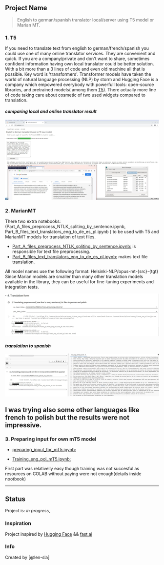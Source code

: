 ## Project Name
>English to german/spanish translator local/server using T5 model or Marian MT.



### 1. T5
If you need to  translate  text from english  to german/french/spanish 
you could use one of many online translator services. They are convenient and quick.
If you are a company/private and don't want to share, sometimes confident information having own local translator could be better solution.
With a bit more than a 3 lines of code and even old machine all that is possible. Key word is 'transformers'.
Transformer models have taken the world of natural language processing (NLP) by storm and Hugging Face is a company
which empowered everybody with powerfull tools: open-source libraries, and pretrained models( among them [T5](https://huggingface.co/transformers/v2.7.0/model_doc/t5.html#tft5model)).
There actually more line of code taking care about cosmetic of two used widgets compared to translation. 

#### _comparing local and online translator result_ 
![### comparing local and online translator result ](en-ge-t5.JPG)

### 2. MarianMT 

There two extra notebooks: (Part_A_files_preprocess_NTLK_spliting_by_sentence.ipynb, Part_B_files_text_translators_eng_to_de_es_pl.ipynb ) to be used with  T5 and MarianMT models for translation of text files.

* [Part_A_files_preprocess_NTLK_spliting_by_sentence.ipynb:](Part_A_files_preprocess_NTLK_spliting_by_sentence.ipynb) is responsible for text file preprocessing.
* [Part_B_files_text_translators_eng_to_de_es_pl.ipynb:](https://github.com/len-sla/NLP_mT5_translation/blob/main/Part_B_files_text_translators_eng_to_de_es_pl.ipynb) makes text file translation.

All model names use the following format: Helsinki-NLP/opus-mt-{src}-{tgt}
Since Marian models are smaller than many other translation models available in the library, they can be useful for fine-tuning experiments and integration tests.

![### Using Ipython forms ](file_trans.JPG)

#### _translation to spanish_
![### Using Ipython forms ](text_es.JPG)

I was trying also some other languages like french to polish but the results were not impressive.
---

### 3. Preparing input for own mT5 model

* [preparing_input_for_mT5.ipynb:](preparing_input_for_mT5.ipynb)

* [Training_eng_pol_mT5.ipynb:](Training_eng_pol_mT5.ipynb)

First part was relativelly easy though training was not succesful as resources on COLAB without paying were not enough(details inside nootbook)

---


## Status
Project is: _in progress_, 

### Inspiration

 Project inspired by
 [Hugging Face](https://huggingface.co/)
 &&
 [fast.ai ](https://www.fast.ai/)


### Info
Created by [@len-sla]
